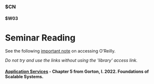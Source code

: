 ### $CN
#### $W03

# Seminar Reading

See the following [important note]($UP/access_or.html) on accessing O'Reilly.

*Do not try and use the links without using the 'library' access link.*

#### [Application Services](https://learning.oreilly.com/library/view/foundations-of-scalable/9781098106058/ch05.html) - Chapter 5 from Gorton, I. 2022. Foundations of Scalable Systems.